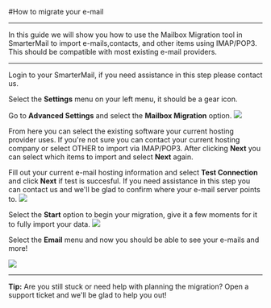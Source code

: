 #How to migrate your e-mail

----------

In this guide we will show you how to use the Mailbox Migration tool in SmarterMail to import e-mails,contacts, and other items using IMAP/POP3. This should be compatible with most existing e-mail providers. 

----------

Login to your SmarterMail, if you need assistance in this step please contact us.

Select the **Settings** menu on your left menu, it should be a gear icon. 

Go to **Advanced Settings** and select the **Mailbox Migration** option.
<img src="https://raw.githubusercontent.com/Gearhost/docs/master/Images/mailbox_migration.png" />

From here you can select the existing software your current hosting provider uses. If you're not sure you can contact your current hosting company or select OTHER to import via IMAP/POP3.
After clicking **Next** you can select which items to import and select **Next** again.

Fill out your current e-mail hosting information and select **Test Connection** and click **Next** if test is succesful. If you need assistance in this step you can contact us and we'll be glad to confirm where your e-mail server points to.
<img src="https://raw.githubusercontent.com/Gearhost/docs/master/Images/mailbox_migration2.png" />


Select the **Start** option to begin your migration, give it a few moments for it to fully import your data.
<img src="https://raw.githubusercontent.com/Gearhost/docs/master/Images/mailbox_migration3.png" />


Select the **Email** menu and now you should be able to see your e-mails and more! 

<img src="https://raw.githubusercontent.com/Gearhost/docs/master/Images/mailbox_migration4.png" />


----------

**Tip:** Are you still stuck or need help with planning the migration? Open a support ticket and we'll be glad to help you out!